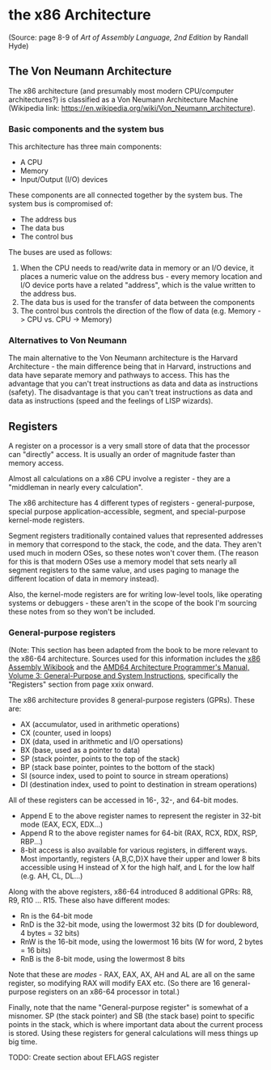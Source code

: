 # the x86 Architecture
(Source: page 8-9 of _Art of Assembly Language, 2nd Edition_ by Randall Hyde)


## The Von Neumann Architecture
The x86 architecture (and presumably most modern CPU/computer architectures?) is classified as a
Von Neumann Architecture Machine (Wikipedia link:
https://en.wikipedia.org/wiki/Von_Neumann_architecture).

### Basic components and the system bus
This architecture has three main components:
- A CPU
- Memory
- Input/Output (I/O) devices

These components are all connected together by the system bus. The system bus is compromised of:
- The address bus
- The data bus
- The control bus

The buses are used as follows:
1. When the CPU needs to read/write data in memory or an I/O device, it places a numeric value on
   the address bus - every memory location and I/O device ports have a related "address", which is
   the value written to the address bus.
2. The data bus is used for the transfer of data between the components
3. The control bus controls the direction of the flow of data (e.g. Memory -> CPU vs. CPU -> Memory)

### Alternatives to Von Neumann
The main alternative to the Von Neumann architecture is the Harvard Architecture - the main
difference being that in Harvard, instructions and data have separate memory and pathways to access.
This has the advantage that you can't treat instructions as data and data as instructions (safety).
The disadvantage is that you can't treat instructions as data and data as instructions (speed and
the feelings of LISP wizards).

## Registers
A register on a processor is a very small store of data that the processor can "directly" access. It
is usually an order of magnitude faster than memory access.

Almost all calculations on a x86 CPU involve a register - they are a "middleman in nearly every
calculation".

The x86 architecture has 4 different types of registers - general-purpose, special purpose
application-accessible, segment, and special-purpose kernel-mode registers.

Segment registers traditionally contained values that represented addresses in memory that
correspond to the stack, the code, and the data. They aren't used much in modern OSes, so these
notes won't cover them. (The reason for this is that modern OSes use a memory model that sets nearly
all segment registers to the same value, and uses paging to manage the different location of data in
memory instead).

Also, the kernel-mode registers are for writing low-level tools, like operating systems or
debuggers - these aren't in the scope of the book I'm sourcing these notes from so they won't be
included.

### General-purpose registers
(Note: This section has been adapted from the book to be more relevant to the x86-64 architecture.
Sources used for this information includes the [x86 Assembly
Wikibook](https://en.wikibooks.org/wiki/X86_Assembly/X86_Architecture) and the [AMD64 Architecture
Programmer's Manual, Volume 3: General-Purpose and System
Instructions](https://www.amd.com/system/files/TechDocs/24594.pdf), specifically the "Registers"
section from page xxix onward.

The x86 architecture provides 8 general-purpose registers (GPRs). These are:
- AX (accumulator, used in arithmetic operations)
- CX (counter, used in loops)
- DX (data, used in arithmetic and I/O opersations)
- BX (base, used as a pointer to data)
- SP (stack pointer, points to the top of the stack)
- BP (stack base pointer, pointes to the bottom of the stack)
- SI (source index, used to point to source in stream operations)
- DI (destination index, used to point to destination in stream operations)

All of these registers can be accessed in 16-, 32-, and 64-bit modes.
- Append E to the above register names to represent the register in 32-bit mode (EAX, ECX, EDX...)
- Append R to the above register names for 64-bit (RAX, RCX, RDX, RSP, RBP...)
- 8-bit access is also available for various registers, in different ways. Most importantly,
  registers {A,B,C,D}X have their upper and lower 8 bits accessible using H instead of X for the
  high half, and L for the low half (e.g. AH, CL, DL...)

Along with the above registers, x86-64 introduced 8 additional GPRs: R8, R9, R10 ... R15. These also
have different modes:
- Rn is the 64-bit mode
- RnD is the 32-bit mode, using the lowermost 32 bits (D for doubleword, 4 bytes = 32
  bits)
- RnW is the 16-bit mode, using the lowermost 16 bits (W for word, 2 bytes = 16 bits)
- RnB is the 8-bit mode, using the lowermost 8 bits

Note that these are _modes_ - RAX, EAX, AX, AH and AL are all on the same register, so modifying RAX
will modify EAX etc. (So there are 16 general-purpose registers on an x86-64 processor in total.)

Finally, note that the name "General-purpose register" is somewhat of a misnomer.  SP (the stack
pointer) and SB (the stack base) point to specific points in the stack, which is where important
data about the current process is stored. Using these registers for general calculations will mess
things up big time.

TODO: Create section about EFLAGS register
